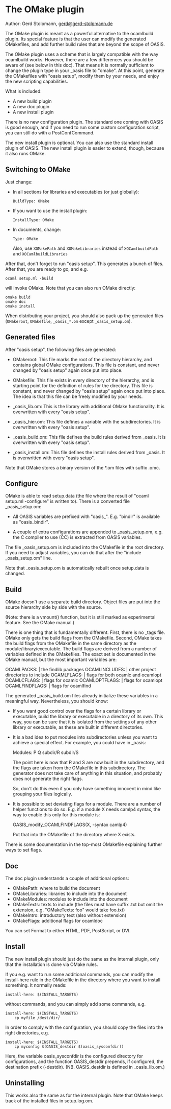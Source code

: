 # The OMake plugin

Author: Gerd Stolpmann, gerd@gerd-stolpmann.de



The OMake plugin is meant as a powerful alternative to the ocamlbuild
plugin. Its special feature is that the user can modify the generated
OMakefiles, and add further build rules that are beyond the scope of
OASIS.

The OMake plugin uses a scheme that is largely compatible with the way
ocamlbuild works. However, there are a few differences you should be
aware of (see below in this doc). That means it is normally sufficient
to change the plugin type in your _oasis file to "omake". At this
point, generate the OMakefiles with "oasis setup", modify them by your
needs, and enjoy the new scripting capabilities.

What is included:

 * A new build plugin
 * A new doc plugin
 * A new install plugin

There is no new configuration plugin. The standard one coming with OASIS
is good enough, and if you need to run some custom configuration script,
you can still do with a PostConfCommand.

The new install plugin is optional. You can also use the standard install
plugin of OASIS. The new install plugin is easier to extend, though,
because it also runs OMake.

## Switching to OMake

Just change:

 * In all sections for libraries and executables (or just globally):
   ```
   BuildType: OMake
   ```

 * If you want to use the install plugin:
   ```
   InstallType: OMake
   ```

 * In documents, change:
   ```
   Type: OMake
   ```

   Also, use
     `XOMakePath` and `XOMakeLibraries`
   instead of
     `XOCamlbuildPath` and `XOCamlbuildLibraries`

After that, don't forget to run "oasis setup". This generates a bunch
of files. After that, you are ready to go, and e.g.

```
ocaml setup.ml -build
```

will invoke OMake. Note that you can also run OMake directly:

```
omake build
omake doc
omake install
```

When distributing your project, you should also pack up the generated files
(`OMakeroot`, `OMakefile`, `_oasis_*.om` except `_oasis_setup.om`).

## Generated files

After "oasis setup", the following files are generated:

 * OMakeroot: This file marks the root of the directory hierarchy, and
   contains global OMake configurations. This file is constant, and never
   changed by "oasis setup" again once put into place.

 * OMakefile: This file exists in every directory of the hierarchy,
   and is starting point for the definition of rules for the
   directory.  This file is constant, and never changed by "oasis
   setup" again once put into place. The idea is that this file
   can be freely modified by your needs.

 * _oasis_lib.om: This is the library with additional OMake functionality.
   It is overwritten with every "oasis setup".

 * _oasis_hier.om: This file defines a variable with the subdirectories.
   It is overwritten with every "oasis setup".

 * _oasis_build.om: This file defines the build rules derived from _oasis.
   It is overwritten with every "oasis setup".

 * _oasis_install.om: This file defines the install rules derived from _oasis.
   It is overwritten with every "oasis setup".

Note that OMake stores a binary version of the *.om files with suffix .omc.

## Configure

OMake is able to read setup.data (the file where the result of
"ocaml setup.ml -configure" is written to). There is a converted file
_oasis_setup.om:

 * All OASIS variables are prefixed with "oasis_". E.g. "bindir" is
   available as "oasis_bindir".

 * A couple of extra configurations are appended to _oasis_setup.om,
   e.g. the C compiler to use (CC) is extracted from OASIS variables.

The file _oasis_setup.om is included into the OMakefile in the root
directory. If you need to adjust variables, you can do that after the
"include _oasis_setup.om" line.

Note that _oasis_setup.om is automatically rebuilt once setup.data is
changed.

## Build

OMake doesn't use a separate build directory. Object files are put
into the source hierarchy side by side with the source.

(Note: there is a vmount() function, but it is still marked as
experimental feature. See the OMake manual.)

There is one thing that is fundamentally different. First, there is no
_tags file. OMake only gets the build flags from the OMakefile. Second,
OMake takes the build flags from the OMakefile in the same directory as
the module/library/executable. The build flags are derived from a number
of variables defined in the OMakefiles. The exact set is documented in
the OMake manual, but the most important variables are:

   OCAMLPACKS:     | the findlib packages
   OCAMLINCLUDES:  | other project directories to include
   OCAMLFLAGS:     | flags for both ocamlc and ocamlopt
   OCAMLCFLAGS:    | flags for ocamlc
   OCAMLOPTFLAGS:  | flags for ocamlopt
   OCAMLFINDFLAGS: | flags for ocamlfind

The generated _oasis_build.om files already initialize these variables
in a meaningful way. Nevertheless, you should know:

 * If you want good control over the flags for a certain library or
   executable, build the library or executable in a directory of its
   own. This way, you can be sure that it is isolated from the
   settings of any other library or executable, as these are built
   in different directories.

 * It is a bad idea to put modules into subdirectories unless you want
   to achieve a special effect. For example, you could have in _oasis:

   Modules:
      P
      Q
      subdir/R
      subdir/S

   The point here is now that R and S are now built in the subdirectory,
   and the flags are taken from the OMakefile in this subdirectory. The
   generator does not take care of anything in this situation, and probably
   does not generate the right flags.

   So, don't do this even if you only have something innocent in mind
   like grouping your files logically.

 * It is possible to set deviating flags for a module. There are a number
   of helper functions to do so. E.g. if a module X needs camlp4 syntax,
   the way to enable this only for this module is:

   OASIS_modify_OCAMLFINDFLAGS(X, -syntax camlp4)

   Put that into the OMakefile of the directory where X exists.

There is some documentation in the top-most OMakefile explaining further
ways to set flags.

## Doc

The doc plugin understands a couple of additional options:

 * OMakePath: where to build the document
 * OMakeLibraries: libraries to include into the document
 * OMakeModules: modules to include into the document
 * OMakeTexts: texts to include (the files must have suffix .txt
   but omit the extension, e.g. "OMakeTexts: foo" would take foo.txt)
 * OMakeIntro: introductory text (also without extension)
 * OMakeFlags: additional flags for ocamldoc

You can set Format to either HTML, PDF, PostScript, or DVI.

## Install

The new install plugin should just do the same as the internal plugin,
only that the installation is done via OMake rules.

If you e.g. want to run some additional commands, you can modify the
install-here rule in the OMakefile in the directory where you want
to install something. It normally reads:

```
install-here: $(INSTALL_TARGETS)
```

without commands, and you can simply add some commands, e.g.

```
install-here: $(INSTALL_TARGETS)
    cp myfile /dest/dir/
```

In order to comply with the configuration, you should copy the files
into the right directories, e.g.

```
install-here: $(INSTALL_TARGETS)
    cp myconfig $(OASIS_destdir $(oasis_sysconfdir))
```

Here, the variable oasis_sysconfdir is the configured directory for
configurations, and the function OASIS_destdir prepends, if configured,
the destination prefix (-destdir). (NB. OASIS_destdir is defined in
_oasis_lib.om.)

## Uninstalling

This works also the same as for the internal plugin. Note that OMake
keeps track of the installed files in setup.log.om.
